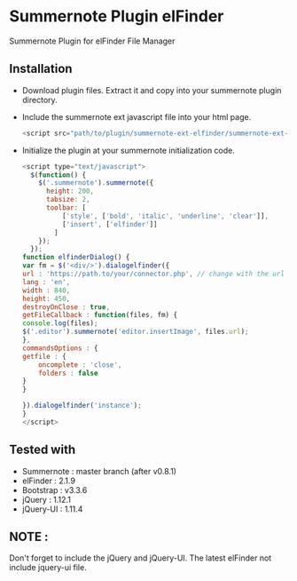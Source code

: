 # Summernote Plugin elFinder
Summernote Plugin for elFinder File Manager

## Installation
- Download plugin files. Extract it and copy into your summernote plugin directory.
- Include the summernote ext javascript file into your html page.

    ```javascript
    <script src="path/to/plugin/summernote-ext-elfinder/summernote-ext-elfinder.js"></script>
    ```


- Initialize the plugin at your summernote initialization code.

    ```javascript
    <script type="text/javascript">
      $(function() {
        $('.summernote').summernote({
          height: 200,
          tabsize: 2,
          toolbar: [
              ['style', ['bold', 'italic', 'underline', 'clear']],
              ['insert', ['elfinder']]
            ]
        });
      });
    function elfinderDialog() {
	var fm = $('<div/>').dialogelfinder({
	url : 'https://path.to/your/connector.php', // change with the url of your connector
	lang : 'en',
	width : 840,
	height: 450,
	destroyOnClose : true,
	getFileCallback : function(files, fm) {
	console.log(files);
	$('.editor').summernote('editor.insertImage', files.url);
	},
	commandsOptions : {
	getfile : {
	    oncomplete : 'close',
	    folders : false
	}
	}

	}).dialogelfinder('instance');
    }
    </script>
    ```

## Tested with
- Summernote : master branch (after v0.8.1)
- elFinder : 2.1.9
- Bootstrap : v3.3.6
- jQuery : 1.12.1
- jQuery-UI : 1.11.4

## NOTE :
Don't forget to include the jQuery and jQuery-UI. The latest elFinder not include jquery-ui file.
